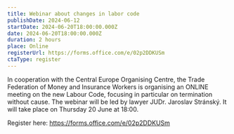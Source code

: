 ```yaml
---
title: Webinar about changes in labor code
publishDate: 2024-06-12
startDate: 2024-06-20T18:00:00.000Z
date: 2024-06-20T18:00:00.000Z
duration: 2 hours
place: Online
registerUrl: https://forms.office.com/e/02p2DDKUSm
ctaType: register
---
```

In cooperation with the Central Europe Organising Centre, the Trade Federation of Money and Insurance Workers is organising an ONLINE meeting on the new Labour Code, focusing in particular on termination without cause. 
The webinar will be led by lawyer JUDr. Jaroslav Stránský. It will take place on Thursday 20 June at 18:00.

Register here: https://forms.office.com/e/02p2DDKUSm
